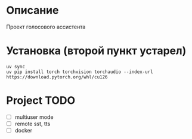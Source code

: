 # Описание

Проект голосового ассистента

# Установка (второй пункт устарел)

```shell
uv sync
uv pip install torch torchvision torchaudio --index-url https://download.pytorch.org/whl/cu126
```

# Project TODO

- [ ] multiuser mode
- [ ] remote sst, tts
- [ ] docker
